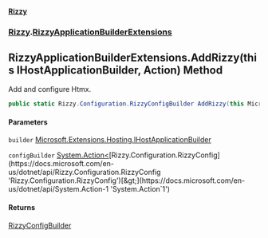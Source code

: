 #### [Rizzy](index 'index')
### [Rizzy](Rizzy 'Rizzy').[RizzyApplicationBuilderExtensions](Rizzy.RizzyApplicationBuilderExtensions 'Rizzy.RizzyApplicationBuilderExtensions')

## RizzyApplicationBuilderExtensions.AddRizzy(this IHostApplicationBuilder, Action<RizzyConfig>) Method

Add and configure Htmx.

```csharp
public static Rizzy.Configuration.RizzyConfigBuilder AddRizzy(this Microsoft.Extensions.Hosting.IHostApplicationBuilder builder, System.Action<Rizzy.Configuration.RizzyConfig> configBuilder);
```
#### Parameters

<a name='Rizzy.RizzyApplicationBuilderExtensions.AddRizzy(thisMicrosoft.Extensions.Hosting.IHostApplicationBuilder,System.Action_Rizzy.Configuration.RizzyConfig_).builder'></a>

`builder` [Microsoft.Extensions.Hosting.IHostApplicationBuilder](https://docs.microsoft.com/en-us/dotnet/api/Microsoft.Extensions.Hosting.IHostApplicationBuilder 'Microsoft.Extensions.Hosting.IHostApplicationBuilder')

<a name='Rizzy.RizzyApplicationBuilderExtensions.AddRizzy(thisMicrosoft.Extensions.Hosting.IHostApplicationBuilder,System.Action_Rizzy.Configuration.RizzyConfig_).configBuilder'></a>

`configBuilder` [System.Action&lt;](https://docs.microsoft.com/en-us/dotnet/api/System.Action-1 'System.Action`1')[Rizzy.Configuration.RizzyConfig](https://docs.microsoft.com/en-us/dotnet/api/Rizzy.Configuration.RizzyConfig 'Rizzy.Configuration.RizzyConfig')[&gt;](https://docs.microsoft.com/en-us/dotnet/api/System.Action-1 'System.Action`1')

#### Returns
[RizzyConfigBuilder](Rizzy.Configuration.RizzyConfigBuilder 'Rizzy.Configuration.RizzyConfigBuilder')